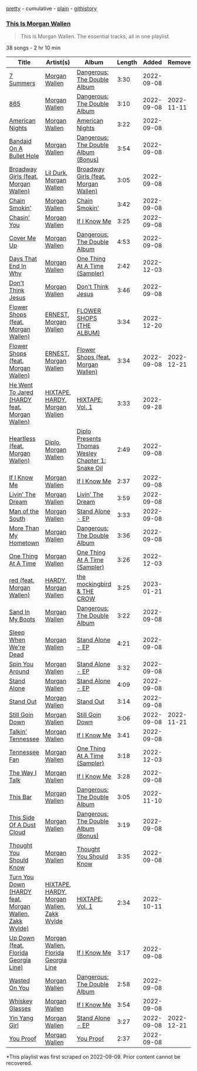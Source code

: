 [pretty](/playlists/pretty/37i9dQZF1DZ06evO2zJOi2.md) - cumulative - [plain](/playlists/plain/37i9dQZF1DZ06evO2zJOi2) - [githistory](https://github.githistory.xyz/mackorone/spotify-playlist-archive/blob/main/playlists/plain/37i9dQZF1DZ06evO2zJOi2)

### [This Is Morgan Wallen](https://open.spotify.com/playlist/37i9dQZF1DZ06evO2zJOi2)

> This is Morgan Wallen\. The essential tracks, all in one playlist.

38 songs - 2 hr 10 min

| Title | Artist(s) | Album | Length | Added | Removed |
|---|---|---|---|---|---|
| [7 Summers](https://open.spotify.com/track/4obHzpwGrjoTuZh2DItEMZ) | [Morgan Wallen](https://open.spotify.com/artist/4oUHIQIBe0LHzYfvXNW4QM) | [Dangerous: The Double Album](https://open.spotify.com/album/6JlCkqkqobGirPsaleJpFr) | 3:30 | 2022-09-08 |  |
| [865](https://open.spotify.com/track/0sKEilrw1GrBlG6qsTCrP4) | [Morgan Wallen](https://open.spotify.com/artist/4oUHIQIBe0LHzYfvXNW4QM) | [Dangerous: The Double Album](https://open.spotify.com/album/6JlCkqkqobGirPsaleJpFr) | 3:10 | 2022-09-08 | 2022-11-11 |
| [American Nights](https://open.spotify.com/track/6B4LAyly39cv8Cat9nHObl) | [Morgan Wallen](https://open.spotify.com/artist/4oUHIQIBe0LHzYfvXNW4QM) | [American Nights](https://open.spotify.com/album/2KymbriwFACll2ruFpeTqr) | 3:22 | 2022-09-08 |  |
| [Bandaid On A Bullet Hole](https://open.spotify.com/track/1RvoRAL612adAVrPUoAMHR) | [Morgan Wallen](https://open.spotify.com/artist/4oUHIQIBe0LHzYfvXNW4QM) | [Dangerous: The Double Album \(Bonus\)](https://open.spotify.com/album/6LBPsXUjVuNe9ywLY4xgvX) | 3:54 | 2022-09-08 |  |
| [Broadway Girls \(feat\. Morgan Wallen\)](https://open.spotify.com/track/3DZ8dbKg4OTSSqGARvecYd) | [Lil Durk](https://open.spotify.com/artist/3hcs9uc56yIGFCSy9leWe7), [Morgan Wallen](https://open.spotify.com/artist/4oUHIQIBe0LHzYfvXNW4QM) | [Broadway Girls \(feat\. Morgan Wallen\)](https://open.spotify.com/album/021fiBoLY6KwQmgIvByEtG) | 3:05 | 2022-09-08 |  |
| [Chain Smokin'](https://open.spotify.com/track/1PTQ22h4JKA2u6BTbuZ5Oc) | [Morgan Wallen](https://open.spotify.com/artist/4oUHIQIBe0LHzYfvXNW4QM) | [Chain Smokin'](https://open.spotify.com/album/1Ci07wKuqbEHE1j6Ff5jVX) | 3:42 | 2022-09-08 |  |
| [Chasin' You](https://open.spotify.com/track/5MwynWK9s4hlyKHqhkNn4A) | [Morgan Wallen](https://open.spotify.com/artist/4oUHIQIBe0LHzYfvXNW4QM) | [If I Know Me](https://open.spotify.com/album/1IR2nlwX6YVTXXeu2qzoWO) | 3:25 | 2022-09-08 |  |
| [Cover Me Up](https://open.spotify.com/track/0mKnuxVkPi5h0kuvZl44VM) | [Morgan Wallen](https://open.spotify.com/artist/4oUHIQIBe0LHzYfvXNW4QM) | [Dangerous: The Double Album](https://open.spotify.com/album/6JlCkqkqobGirPsaleJpFr) | 4:53 | 2022-09-08 |  |
| [Days That End In Why](https://open.spotify.com/track/4tn5fOYDtxFldIMVOVcKkc) | [Morgan Wallen](https://open.spotify.com/artist/4oUHIQIBe0LHzYfvXNW4QM) | [One Thing At A Time \(Sampler\)](https://open.spotify.com/album/04VpyPCr9PQRWRRp1ecOs1) | 2:42 | 2022-12-03 |  |
| [Don't Think Jesus](https://open.spotify.com/track/1TUuhV75FeOF6UObRsABo2) | [Morgan Wallen](https://open.spotify.com/artist/4oUHIQIBe0LHzYfvXNW4QM) | [Don't Think Jesus](https://open.spotify.com/album/6Lh4g6sKzuiuBCzEXgwCuz) | 3:46 | 2022-09-08 |  |
| [Flower Shops \(feat\. Morgan Wallen\)](https://open.spotify.com/track/0De9jFjJ4eRLl7Yww2eBw1) | [ERNEST](https://open.spotify.com/artist/4GGfAshSkqoxpZdoaHm7ky), [Morgan Wallen](https://open.spotify.com/artist/4oUHIQIBe0LHzYfvXNW4QM) | [FLOWER SHOPS \(THE ALBUM\)](https://open.spotify.com/album/5mTNFZBZyKIZSYrIAf9c5L) | 3:34 | 2022-12-20 |  |
| [Flower Shops \(feat\. Morgan Wallen\)](https://open.spotify.com/track/2ccuOtUjIyx3tPcsnpeBzJ) | [ERNEST](https://open.spotify.com/artist/4GGfAshSkqoxpZdoaHm7ky), [Morgan Wallen](https://open.spotify.com/artist/4oUHIQIBe0LHzYfvXNW4QM) | [Flower Shops \(feat\. Morgan Wallen\)](https://open.spotify.com/album/5gdgH8d7W2KwkK03Ea0vpi) | 3:34 | 2022-09-08 | 2022-12-21 |
| [He Went To Jared \(HARDY feat\. Morgan Wallen\)](https://open.spotify.com/track/65IHmBagtQrYRcJd8a47zv) | [HIXTAPE](https://open.spotify.com/artist/4Y8LpEiP4uKTP02lSYEWJV), [HARDY](https://open.spotify.com/artist/5QNm7E7RU2m64l6Gliu8Oy), [Morgan Wallen](https://open.spotify.com/artist/4oUHIQIBe0LHzYfvXNW4QM) | [HIXTAPE: Vol\. 1](https://open.spotify.com/album/5e3Kjap4XBZ44dc36AqtEo) | 3:33 | 2022-09-28 |  |
| [Heartless \(feat\. Morgan Wallen\)](https://open.spotify.com/track/3FU6urUVsgXa6RBuV2PdRk) | [Diplo](https://open.spotify.com/artist/5fMUXHkw8R8eOP2RNVYEZX), [Morgan Wallen](https://open.spotify.com/artist/4oUHIQIBe0LHzYfvXNW4QM) | [Diplo Presents Thomas Wesley Chapter 1: Snake Oil](https://open.spotify.com/album/2Om5VEKaBd4Afht33ToQGD) | 2:49 | 2022-09-08 |  |
| [If I Know Me](https://open.spotify.com/track/03d8S7FBY2kIzhP0E7l4rn) | [Morgan Wallen](https://open.spotify.com/artist/4oUHIQIBe0LHzYfvXNW4QM) | [If I Know Me](https://open.spotify.com/album/1IR2nlwX6YVTXXeu2qzoWO) | 2:37 | 2022-09-08 |  |
| [Livin’ The Dream](https://open.spotify.com/track/2L4YgbxxwmwafMqLIjSx8q) | [Morgan Wallen](https://open.spotify.com/artist/4oUHIQIBe0LHzYfvXNW4QM) | [Livin’ The Dream](https://open.spotify.com/album/6HALwpatS8fPZ62DgZbttt) | 3:59 | 2022-09-08 |  |
| [Man of the South](https://open.spotify.com/track/2S1YzIHFyLxLop7XCdYrTp) | [Morgan Wallen](https://open.spotify.com/artist/4oUHIQIBe0LHzYfvXNW4QM) | [Stand Alone \- EP](https://open.spotify.com/album/2F66LRNUc5LQRC9qEVhfeu) | 3:33 | 2022-09-08 |  |
| [More Than My Hometown](https://open.spotify.com/track/5OELUCYgOHKFAvCERnAvfS) | [Morgan Wallen](https://open.spotify.com/artist/4oUHIQIBe0LHzYfvXNW4QM) | [Dangerous: The Double Album](https://open.spotify.com/album/6JlCkqkqobGirPsaleJpFr) | 3:36 | 2022-09-08 |  |
| [One Thing At A Time](https://open.spotify.com/track/6KGtAlYvgm4W9PoYabFAYE) | [Morgan Wallen](https://open.spotify.com/artist/4oUHIQIBe0LHzYfvXNW4QM) | [One Thing At A Time \(Sampler\)](https://open.spotify.com/album/04VpyPCr9PQRWRRp1ecOs1) | 3:26 | 2022-12-03 |  |
| [red \(feat\. Morgan Wallen\)](https://open.spotify.com/track/2D3JfPyY2LkzXgNOb7qziR) | [HARDY](https://open.spotify.com/artist/5QNm7E7RU2m64l6Gliu8Oy), [Morgan Wallen](https://open.spotify.com/artist/4oUHIQIBe0LHzYfvXNW4QM) | [the mockingbird & THE CROW](https://open.spotify.com/album/6Oynwy3OABCiAqN9w9UqBN) | 3:25 | 2023-01-21 |  |
| [Sand In My Boots](https://open.spotify.com/track/0uRrG2jRR5tuifsYIJHEao) | [Morgan Wallen](https://open.spotify.com/artist/4oUHIQIBe0LHzYfvXNW4QM) | [Dangerous: The Double Album](https://open.spotify.com/album/6JlCkqkqobGirPsaleJpFr) | 3:22 | 2022-09-08 |  |
| [Sleep When We're Dead](https://open.spotify.com/track/77Q8V48a8jGsghvaVNWMaP) | [Morgan Wallen](https://open.spotify.com/artist/4oUHIQIBe0LHzYfvXNW4QM) | [Stand Alone \- EP](https://open.spotify.com/album/2F66LRNUc5LQRC9qEVhfeu) | 4:21 | 2022-09-08 |  |
| [Spin You Around](https://open.spotify.com/track/1yj1ZztSGITJ5Nf4mfH92c) | [Morgan Wallen](https://open.spotify.com/artist/4oUHIQIBe0LHzYfvXNW4QM) | [Stand Alone \- EP](https://open.spotify.com/album/2F66LRNUc5LQRC9qEVhfeu) | 3:32 | 2022-09-08 |  |
| [Stand Alone](https://open.spotify.com/track/5Gy4y79aKl44KZ2BpmgY7P) | [Morgan Wallen](https://open.spotify.com/artist/4oUHIQIBe0LHzYfvXNW4QM) | [Stand Alone \- EP](https://open.spotify.com/album/2F66LRNUc5LQRC9qEVhfeu) | 4:09 | 2022-09-08 |  |
| [Stand Out](https://open.spotify.com/track/1obSAv22xGzYYrPWRcC4PD) | [Morgan Wallen](https://open.spotify.com/artist/4oUHIQIBe0LHzYfvXNW4QM) | [Stand Out](https://open.spotify.com/album/1Kj2VOGUUTdOoZRplfR2rL) | 3:14 | 2022-09-08 |  |
| [Still Goin Down](https://open.spotify.com/track/096YtKWNRXdmYKFLelSBto) | [Morgan Wallen](https://open.spotify.com/artist/4oUHIQIBe0LHzYfvXNW4QM) | [Still Goin Down](https://open.spotify.com/album/1pizuXyasoOyxRbQFfmQqa) | 3:06 | 2022-09-08 | 2022-11-21 |
| [Talkin' Tennessee](https://open.spotify.com/track/7szRiHu6r91o2Po9GTPN4c) | [Morgan Wallen](https://open.spotify.com/artist/4oUHIQIBe0LHzYfvXNW4QM) | [If I Know Me](https://open.spotify.com/album/1IR2nlwX6YVTXXeu2qzoWO) | 3:41 | 2022-09-08 |  |
| [Tennessee Fan](https://open.spotify.com/track/3Ga7Uele3zN57vQ4F0HPTW) | [Morgan Wallen](https://open.spotify.com/artist/4oUHIQIBe0LHzYfvXNW4QM) | [One Thing At A Time \(Sampler\)](https://open.spotify.com/album/04VpyPCr9PQRWRRp1ecOs1) | 3:18 | 2022-12-03 |  |
| [The Way I Talk](https://open.spotify.com/track/21LRaD9rB3v7p7DDCZsW4y) | [Morgan Wallen](https://open.spotify.com/artist/4oUHIQIBe0LHzYfvXNW4QM) | [If I Know Me](https://open.spotify.com/album/1IR2nlwX6YVTXXeu2qzoWO) | 3:28 | 2022-09-08 |  |
| [This Bar](https://open.spotify.com/track/075qcpR3BnxD5CWUIx1HTr) | [Morgan Wallen](https://open.spotify.com/artist/4oUHIQIBe0LHzYfvXNW4QM) | [Dangerous: The Double Album](https://open.spotify.com/album/6JlCkqkqobGirPsaleJpFr) | 3:05 | 2022-11-10 |  |
| [This Side Of A Dust Cloud](https://open.spotify.com/track/0UotfxRXpJwpem9QheCD5a) | [Morgan Wallen](https://open.spotify.com/artist/4oUHIQIBe0LHzYfvXNW4QM) | [Dangerous: The Double Album \(Bonus\)](https://open.spotify.com/album/6LBPsXUjVuNe9ywLY4xgvX) | 3:19 | 2022-09-08 |  |
| [Thought You Should Know](https://open.spotify.com/track/6NHpyYvJyQsg2nXXzGYc2R) | [Morgan Wallen](https://open.spotify.com/artist/4oUHIQIBe0LHzYfvXNW4QM) | [Thought You Should Know](https://open.spotify.com/album/4kbT7O8zsXUw8CZvhBR46i) | 3:35 | 2022-09-08 |  |
| [Turn You Down \(HARDY feat\. Morgan Wallen, Zakk Wylde\)](https://open.spotify.com/track/3X0773BLlMv6RMq0wkZZAk) | [HIXTAPE](https://open.spotify.com/artist/4Y8LpEiP4uKTP02lSYEWJV), [HARDY](https://open.spotify.com/artist/5QNm7E7RU2m64l6Gliu8Oy), [Morgan Wallen](https://open.spotify.com/artist/4oUHIQIBe0LHzYfvXNW4QM), [Zakk Wylde](https://open.spotify.com/artist/1AeC9AuzqGc3IXMC2T5xny) | [HIXTAPE: Vol\. 1](https://open.spotify.com/album/5e3Kjap4XBZ44dc36AqtEo) | 2:34 | 2022-10-11 |  |
| [Up Down \(feat\. Florida Georgia Line\)](https://open.spotify.com/track/3EWMoDIm6lzuR0zQKtuCJX) | [Morgan Wallen](https://open.spotify.com/artist/4oUHIQIBe0LHzYfvXNW4QM), [Florida Georgia Line](https://open.spotify.com/artist/3b8QkneNDz4JHKKKlLgYZg) | [If I Know Me](https://open.spotify.com/album/1IR2nlwX6YVTXXeu2qzoWO) | 3:17 | 2022-09-08 |  |
| [Wasted On You](https://open.spotify.com/track/3cBsEDNhFI9E82vPj3kvi3) | [Morgan Wallen](https://open.spotify.com/artist/4oUHIQIBe0LHzYfvXNW4QM) | [Dangerous: The Double Album](https://open.spotify.com/album/6JlCkqkqobGirPsaleJpFr) | 2:58 | 2022-09-08 |  |
| [Whiskey Glasses](https://open.spotify.com/track/6foY66mWZN0pSRjZ408c00) | [Morgan Wallen](https://open.spotify.com/artist/4oUHIQIBe0LHzYfvXNW4QM) | [If I Know Me](https://open.spotify.com/album/1IR2nlwX6YVTXXeu2qzoWO) | 3:54 | 2022-09-08 |  |
| [Yin Yang Girl](https://open.spotify.com/track/1jYHeWuwdAcaI7D97GTxF2) | [Morgan Wallen](https://open.spotify.com/artist/4oUHIQIBe0LHzYfvXNW4QM) | [Stand Alone \- EP](https://open.spotify.com/album/2F66LRNUc5LQRC9qEVhfeu) | 3:27 | 2022-09-08 | 2022-12-21 |
| [You Proof](https://open.spotify.com/track/5uU1uuyaUIBOiiUSQG7Wl3) | [Morgan Wallen](https://open.spotify.com/artist/4oUHIQIBe0LHzYfvXNW4QM) | [You Proof](https://open.spotify.com/album/2ORO3nNnFXxsvz9Pcd9RdI) | 2:37 | 2022-09-08 |  |

\*This playlist was first scraped on 2022-09-09. Prior content cannot be recovered.
